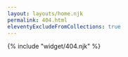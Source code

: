 ```yaml
---
layout: layouts/home.njk
permalink: 404.html
eleventyExcludeFromCollections: true
---
```


{% include "widget/404.njk" %}

